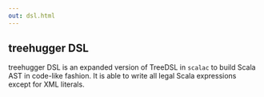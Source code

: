 ```yaml
---
out: dsl.html
---
```


treehugger DSL
--------------

treehugger DSL is an expanded version of TreeDSL in `scalac` to build Scala AST in code-like fashion. It is able to write all legal Scala expressions except for XML literals.
